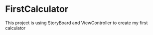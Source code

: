 # FirstCalculator
This project is using StoryBoard and ViewController to create my first calculator
